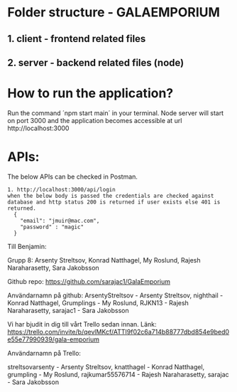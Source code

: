 # Folder structure - GALAEMPORIUM
## 1. client - frontend related files
## 2. server - backend related files (node)
# How to run the application?
Run the command ´npm start main´ in your terminal. Node server will start on port 3000 and the application becomes accessible at url http://localhost:3000

# APIs:
  The below APIs can be checked in Postman.
  
    1. http://localhost:3000/api/login 
    when the below body is passed the credentials are checked against database and http status 200 is returned if user exists else 401 is returned.
      {
        "email": "jmuir@mac.com", 
        "password" : "magic"
      }

Till Benjamin:     

Grupp 8: Arsenty Streltsov, Konrad Natthagel, My Roslund, Rajesh Naraharasetty, Sara Jakobsson

Github repo: https://github.com/sarajac1/GalaEmporium

Användarnamn på github: 
ArsentyStreltsov - Arsenty Streltsov, 
nighthail - Konrad Natthagel, 
Grumplings - My Roslund, 
RJKN13 - Rajesh Naraharasetty, 
sarajac1 - Sara Jakobsson 

Vi har bjudit in dig till vårt Trello sedan innan. Länk: https://trello.com/invite/b/qevlMKcf/ATTI9f02c6a714b88777dbd854e9bed0e55e77990939/gala-emporium

Användarnamn på Trello:

streltsovarsenty - Arsenty Streltsov, 
knatthagel - Konrad Natthagel, 
grumpling - My Roslund, 
rajkumar55576714 - Rajesh Naraharasetty, 
sarajac - Sara Jakobsson
      
